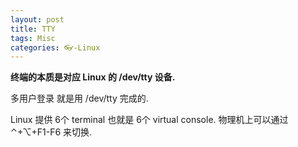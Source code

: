 ```yaml
---
layout: post
title: TTY
tags: Misc
categories: 👓-Linux
---
```


**终端的本质是对应 Linux 的 /dev/tty 设备.**

多用户登录 就是用 /dev/tty 完成的.

Linux 提供 6个 terminal
也就是 6个 virtual console.
物理机上可以通过  ⌃+⌥+F1-F6 来切换.
